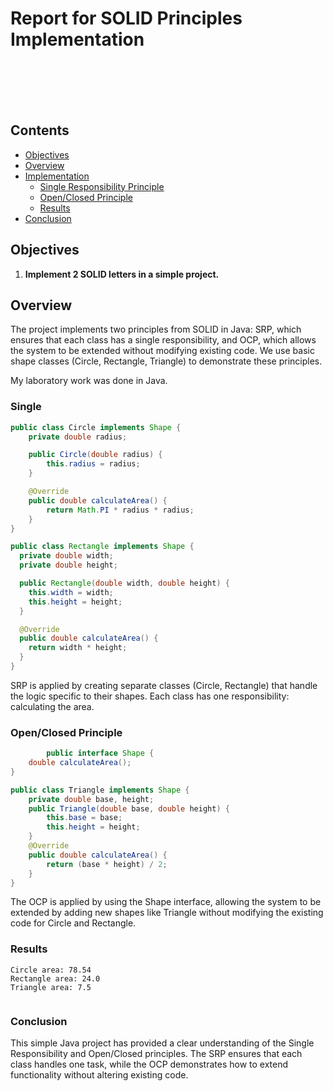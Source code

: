 # Report for SOLID Principles Implementation

<br><br>
<br><br>

## Contents

- [Objectives](#objectives)
- [Overview](#overview)
- [Implementation](#implementation)
    - [Single Responsibility Principle](#single)
    - [Open/Closed Principle](#openclosed-principle)
    - [Results](#results)
- [Conclusion](#conclusion)

## Objectives

1. **Implement 2 SOLID letters in a simple project.**


## Overview
The project implements two principles from SOLID in Java: SRP, which ensures that each class has a single responsibility, and OCP, which allows the system to be extended without modifying existing code. We use basic shape classes (Circle, Rectangle, Triangle) to demonstrate these principles.

My laboratory work was done in Java.




### Single

```java
public class Circle implements Shape {
    private double radius;

    public Circle(double radius) {
        this.radius = radius;
    }

    @Override
    public double calculateArea() {
        return Math.PI * radius * radius;
    }
}

public class Rectangle implements Shape {
  private double width;
  private double height;

  public Rectangle(double width, double height) {
    this.width = width;
    this.height = height;
  }

  @Override
  public double calculateArea() {
    return width * height;
  }
}
```
SRP is applied by creating separate classes (Circle, Rectangle) that handle 
the logic specific to their shapes. Each class has one responsibility: 
calculating the area.


### Open/Closed Principle

```java
        public interface Shape {
    double calculateArea();
}

public class Triangle implements Shape {
    private double base, height;
    public Triangle(double base, double height) {
        this.base = base;
        this.height = height;
    }
    @Override
    public double calculateArea() {
        return (base * height) / 2;
    }
}
```
The OCP is applied by using the Shape interface, allowing the system to be extended by
adding new shapes like Triangle without modifying the existing code for Circle and 
Rectangle.







### Results

```text
Circle area: 78.54
Rectangle area: 24.0
Triangle area: 7.5


```

### Conclusion

This simple Java project has provided a clear understanding of the Single Responsibility and Open/Closed principles. The SRP ensures that each class handles one task, while the OCP demonstrates how to extend functionality without altering existing code.